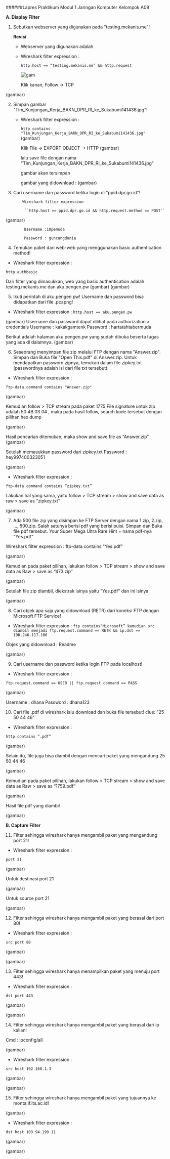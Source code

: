 ######Lapres Praktikum Modul 1 Jaringan Komputer Kelompok A08

**A. Display Filter**
1. Sebutkan webserver yang digunakan pada "testing.mekanis.me"!

    **Revisi**
      - Webserver yang digunakan adalah

      - Wireshark filter expression :

        ``http.host == “testing.mekanis.me” && http.request``
        
        
        ![gam](https://github.com/wardahnab/gambarr.jpg)

          Klik kanan, Follow -> TCP

(gambar)

2. Simpan gambar "Tim_Kunjungan_Kerja_BAKN_DPR_RI_ke_Sukabumi141436.jpg"!

      - Wireshark filter expression :


         ``http contains "Tim_Kunjungan_Kerja_BAKN_DPR_RI_ke_Sukabumi141436.jpg"``
(gambar)

         Klik File -> EXPORT OBJECT -> HTTP
(gambar)

         lalu save file dengan nama "Tim_Kunjungan_Kerja_BAKN_DPR_RI_ke_Sukabumi141436.jpg"
         
         gambar akan tersimpan

         gambar yang didownload :
(gambar)

3. Cari username dan password ketika login di "ppid.dpr.go.id"!

         - Wireshark filter expression
            
            ``http.host == ppid.dpr.go.id && http.request.method == POST``

(gambar)

            Username :10pemuda

            Password : guncangdunia

4. Temukan paket dari web-web yang menggunakan basic authentication method!

- Wireshark filter expression :

```http.authbasic```

Dari filter yang dimasukkan, web yang basic authentication adalah testing.mekanis.me dan aku.pengen.pw
(gambar)
(gambar)

5. Ikuti perintah di aku.pengen.pw! Username dan password bisa didapatkan dari file .pcapng!

- Wireshark filter expression :
``http.host == aku.pengen.pw``


(gambar)
Username dan password dapat dilihat pada authorization > credentials
Username : kakakgamtenk
Password : hartatahtabermuda


Berikut adalah halaman aku.pengen.pw yang sudah dibuka beserta tugas yang ada di dalamnya.
(gambar)

6. Seseorang menyimpan file zip melalui FTP dengan nama "Answer.zip". Simpan dan Buka file "Open This.pdf" di Answer.zip. Untuk mendapatkan password zipnya, temukan dalam file zipkey.txt (passwordnya adalah isi dari file txt tersebut).

- Wireshark filter expression :

``ftp-data.command contains "Answer.zip"``

(gambar)

Kemudian follow > TCP stream pada paket 1775 
File signature untuk zip adalah 50 4B 03 04 , maka pada hasil follow, search kode tersebut dengan pilihan hex dump

(gambar)

Hasil pencarian ditemukan, maka show and save file as “Answer.zip”
(gambar)

Setelah memasukkan password dari zipkey.txt
Password : hey997400323051

(gambar)

- Wireshark filter expression : 

``ftp-data.command contains “zipkey.txt”``

Lakukan hal yang sama, yaitu follow > TCP stream > show and save data as raw > save as “zipkey.txt”

(gambar)

7. Ada 500 file zip yang disimpan ke FTP Server dengan nama 1.zip, 2.zip, ..., 500.zip. Salah satunya berisi pdf yang berisi puisi. Simpan dan Buka file pdf tersebut.
Your Super Mega Ultra Rare Hint = nama pdf-nya "Yes.pdf"

Wireshark filter expression :  ftp-data contains "Yes.pdf"

(gambar)

Kemudian pada paket pilihan, lakukan follow > TCP stream > show and save data as Raw > save as “473.zip”

(gambar)

Setelah file zip diambil, diekstrak isinya yaitu “Yes.pdf” dan ini isinya.

(gambar)

8. Cari objek apa saja yang didownload (RETR) dari koneksi FTP dengan Microsoft FTP Service!

- Wireshark filter expression :
``ftp contains“Microsoft” kemudian src diambil menjadi ftp.request.command == RETR && ip.dst == 198.246.117.106``

Objek yang didownload :
Readme

(gambar)


9. Cari username dan password ketika login FTP pada localhost!

- Wireshark filter expression :

``ftp.request.command == USER || ftp.request.command == PASS``

(gambar)

Username : dhana
Password : dhana123

10. Cari file .pdf di wireshark lalu download dan buka file tersebut!
clue: "25 50 44 46"

- Wireshark filter expression :

``http contains “.pdf”``

(gambar)

Selain itu, file juga bisa diambil dengan mencari paket yang mengandung 25 50 44 46

(gambar)

Kemudian pada paket pilihan, lakukan follow > TCP stream > show and save data as Raw > save as “1759.pdf”

(gambar)

Hasil file pdf yang diambil

(gambar)

**B. Capture Filter**

11. Filter sehingga wireshark hanya mengambil paket yang mengandung port 21!

- Wireshark filter expression :

``port 21``

(gambar)

Untuk destinasi port 21

(gambar)

Untuk source port 21

(gambar)

12. Filter sehingga wireshark hanya mengambil paket yang berasal dari port 80!

- Wireshark filter expression :

``src port 80``

(gambar)

(gambar)

13. Filter sehingga wireshark hanya menampilkan paket yang menuju port 443!

- Wireshark filter expression :

``dst port 443``

(gambar)

(gambar)

14. Filter sehingga wireshark hanya mengambil paket yang berasal dari ip kalian!

Cmd : ipconfig/all

(gambar)

- Wireshark filter expression :

``src host 192.168.1.3``

(gambar)

(gambar)

15. Filter sehingga wireshark hanya mengambil paket yang tujuannya ke monta.if.its.ac.id!

(gambar)

- Wireshark filter expression :

``dst host 103.94.190.11``

(gambar)

(gambar)
